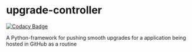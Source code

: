 # upgrade-controller

[![Codacy Badge](https://api.codacy.com/project/badge/Grade/89dba2186c0c48fe959c6e77d36779d1)](https://app.codacy.com/manual/aditya109/upgrade-controller?utm_source=github.com&utm_medium=referral&utm_content=aditya109/upgrade-controller&utm_campaign=Badge_Grade_Dashboard)

A Python-framework for pushing smooth upgrades for a application being hosted in GitHub as a routine 
